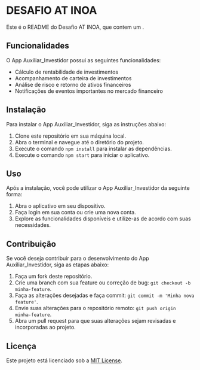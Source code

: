 # DESAFIO AT INOA

Este é o README do Desafio AT INOA, que contem um .

## Funcionalidades

O App Auxiliar_Investidor possui as seguintes funcionalidades:

- Cálculo de rentabilidade de investimentos
- Acompanhamento de carteira de investimentos
- Análise de risco e retorno de ativos financeiros
- Notificações de eventos importantes no mercado financeiro

## Instalação

Para instalar o App Auxiliar_Investidor, siga as instruções abaixo:

1. Clone este repositório em sua máquina local.
2. Abra o terminal e navegue até o diretório do projeto.
3. Execute o comando `npm install` para instalar as dependências.
4. Execute o comando `npm start` para iniciar o aplicativo.

## Uso

Após a instalação, você pode utilizar o App Auxiliar_Investidor da seguinte forma:

1. Abra o aplicativo em seu dispositivo.
2. Faça login em sua conta ou crie uma nova conta.
3. Explore as funcionalidades disponíveis e utilize-as de acordo com suas necessidades.

## Contribuição

Se você deseja contribuir para o desenvolvimento do App Auxiliar_Investidor, siga as etapas abaixo:

1. Faça um fork deste repositório.
2. Crie uma branch com sua feature ou correção de bug: `git checkout -b minha-feature`.
3. Faça as alterações desejadas e faça commit: `git commit -m 'Minha nova feature'`.
4. Envie suas alterações para o repositório remoto: `git push origin minha-feature`.
5. Abra um pull request para que suas alterações sejam revisadas e incorporadas ao projeto.

## Licença

Este projeto está licenciado sob a [MIT License](https://opensource.org/licenses/MIT).
